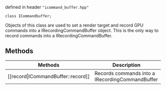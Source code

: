 defined in header `"icommand_buffer.hpp"`

`class ICommandbuffer;`

Objects of this class are used to set a render target and record GPU commands into a IRecordingCommandBuffer object.
This is the only way to record commands into a IRecordingCommandBuffer.

## Methods
| Methods  | Description |
| ------------- | ------------- |
| [[record\|ICommandBuffer::record]] | Records commands into a IRecordingCommandBuffer|